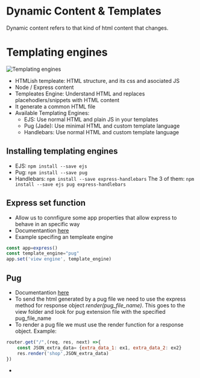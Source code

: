 # Dynamic Content & Templates
Dynamic content refers to that kind of html content that changes.

# Templating engines
![Templating engines](/img/template_engines.png)
* HTMLish templeate: HTML structure, and its css and asociated JS
* Node / Express content
* Templeates Engine: Understand HTML and replaces placehodlers/snippets with HTML content
* It generate a common HTML file
* Available Templating Engines:
    * EJS: Use normal HTML and plain JS in your templates
    * Pug (Jade): Use minimal HTML and custom template language
    * Handlebars: Use normal HTML and custom template language

## Installing templating engines
* EJS: ```npm install --save ejs```
* Pug:  ```npm install --save pug```
* Handlebars: ```npm install --save express-handlebars```
The 3 of them: ```npm install --save ejs pug express-handlebars```

## Express set function
* Allow us to connfigure some app properties that allow express to behave in an specific way
* Documentantion [here](https://expressjs.com/es/api.html#app.settings.table)
* Example specifing an templeate engine
```javascript
const app=express()
const template_engine="pug"
app.set('view engine', template_engine)
```

## Pug
* Documentantion [here](https://pugjs.org/)
* To send the html generated by a pug file we need to use the express method for response object *render(pug_file_name)*. This goes to the view folder and look for pug extension file with the specified pug_file_name
* To render a pug file we must use the render function for a response object. Example:
```javascript
router.get("/",(req, res, next) =>{
    const JSON_extra_data= {extra_data_1: ex1, extra_data_2: ex2}
    res.render('shop',JSON_extra_data)
})

```
* 